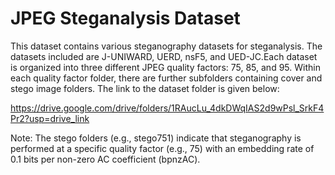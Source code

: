 # JPEG Steganalysis Dataset

This dataset contains various steganography datasets for steganalysis. The datasets included are J-UNIWARD, UERD, nsF5, and UED-JC.Each dataset is organized into three different JPEG quality factors: 75, 85, and 95. Within each quality factor folder, there are further subfolders containing cover and stego image folders. The link to the dataset folder is given below:

https://drive.google.com/drive/folders/1RAucLu_4dkDWqIAS2d9wPsl_SrkF4Pr2?usp=drive_link

Note: The stego folders (e.g., stego751) indicate that steganography is performed at a specific quality factor (e.g., 75) with an embedding rate of 0.1 bits per non-zero AC coefficient (bpnzAC).


